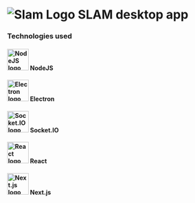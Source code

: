 # ![Slam Logo][SlamLogo] SLAM desktop app

### Technologies used

#### <p><img height="50" src="https://nodejs.org/static/images/logo.svg" alt="NodeJS logo"> NodeJS </p>
#### <p><img height="50" src="https://hackr.io/tutorials/learn-electron/svg/electron_logo" alt="Electron logo"> Electron </p>
#### <p><img height="50" src="http://www.programwitherik.com/content/images/2017/01/socket-e1434850599985.png" alt="Socket.IO logo"> Socket.IO </p>
#### <p><img height="50" src="https://raw.githubusercontent.com/rexxars/react-hexagon/HEAD/logo/react-hexagon.png" alt="React logo"> React </p>
#### <p><img height="50" src="https://cloud.githubusercontent.com/assets/13041/19686250/971bf7f8-9ac0-11e6-975c-188defd82df1.png" alt="Next.js logo"> Next.js </p>

[SlamLogo]: https://i.imgur.com/yUEddOv.png "Slam Logo"
